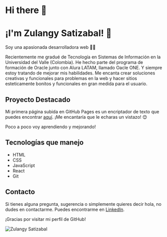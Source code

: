 # Hi there 👋

# ¡I'm Zulangy Satizabal! 🐼

Soy una apasionada desarrolladora web 👩‍💻

Recientemente me gradué de Tecnología en Sistemas de Información en la Universidad del Valle (Colombia). He hecho parte del programa de formación de Oracle junto con Alura LATAM, llamado Oacle ONE. Y siempre estoy tratando de mejorar mis habilidades. Me encanta crear soluciones creativas y funcionales para problemas en la web y hacer sitios esteticamente bonitos y funcionales en gran medida para el usuario.

## Proyecto Destacado

Mi primera página subida en GitHub Pages es un encriptador de texto que puedes encontrar [aquí](https://zulangysatizabal.github.io/Encriptador-de-Texto/). ¡Me encantaría que le echaras un vistazo! 😊

Poco a poco voy aprendiendo y mejorando!

## Tecnologías que manejo

- HTML
- CSS
- JavaScript
- React
- Git

## Contacto

Si tienes alguna pregunta, sugerencia o simplemente quieres decir hola, no dudes en contactarme. Puedes encontrarme en [LinkedIn](https://www.linkedin.com/in/zulangy-satizabal/).

¡Gracias por visitar mi perfil de GitHub!

![Zulangy Satizabal](https://avatars.githubusercontent.com/u/100803602?s=96&v=4  )
